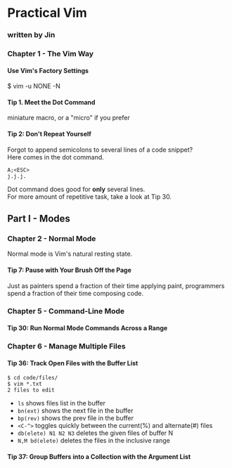 # Practical Vim
### written by Jin

### Chapter 1 - The Vim Way

#### Use Vim's Factory Settings
$ vim -u NONE -N

#### Tip 1. Meet the Dot Command
miniature macro, or a "micro" if you prefer

#### Tip 2: Don't Repeat Yourself
Forgot to append semicolons to several lines of a code snippet?  
Here comes in the dot command.  
```
A;<ESC>
j.j.j.
```
Dot command does good for **only** several lines.  
For more amount of repetitive task, take a look at Tip 30.  

## Part I - Modes

### Chapter 2 - Normal Mode
Normal mode is Vim's natural resting state.  

#### Tip 7: Pause with Your Brush Off the Page
Just as painters spend a fraction of their time applying paint, programmers spend a fraction of their time composing code.  


### Chapter 5 - Command-Line Mode

#### Tip 30: Run Normal Mode Commands Across a Range


### Chapter 6 - Manage Multiple Files

#### Tip 36: Track Open Files with the Buffer List

```
$ cd code/files/
$ vim *.txt
2 files to edit
```

- `ls` shows files list in the buffer
- `bn(ext)` shows the next file in the buffer
- `bp(rev)` shows the prev file in the buffer
- `<C-^>` toggles quickly between the current(%) and alternate(#) files
- `db(elete) N1 N2 N3` deletes the given files of buffer N
- `N,M bd(elete)` deletes the files in the inclusive range


#### Tip 37: Group Buffers into a Collection with the Argument List

